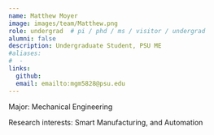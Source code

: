 ```yaml
---
name: Matthew Moyer
image: images/team/Matthew.png
role: undergrad  # pi / phd / ms / visitor / undergrad
alumni: false  
description: Undergraduate Student, PSU ME
#aliases:
#  - 
links:
  github:
  email: emailto:mgm5828@psu.edu 
---
```


Major: Mechanical Engineering

Research interests: Smart Manufacturing, and Automation
